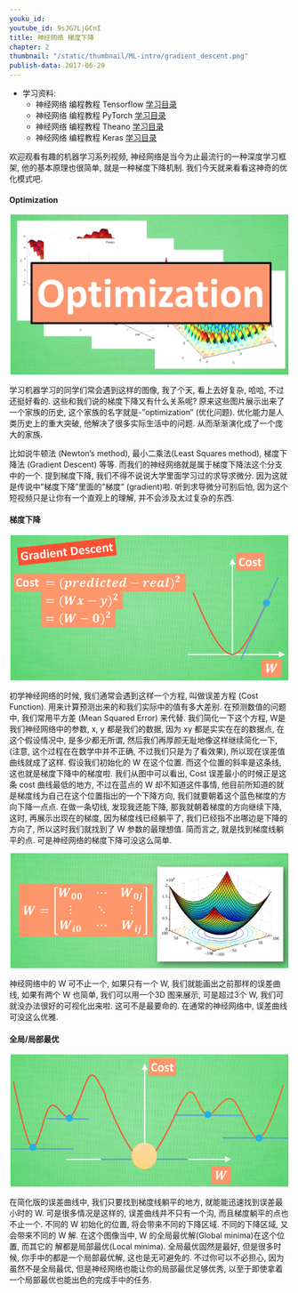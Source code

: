 ```yaml
---
youku_id:
youtube_id: 9sJG7LjGCnI
title: 神经网络 梯度下降
chapter: 2
thumbnail: "/static/thumbnail/ML-intro/gradient_descent.png"
publish-data: 2017-06-29
---
```

* 学习资料: 
  * 神经网络 编程教程 Tensorflow [学习目录](/tutorials/machine-learning/tensorflow/)
  * 神经网络 编程教程 PyTorch [学习目录](/tutorials/machine-learning/torch/)
  * 神经网络 编程教程 Theano [学习目录](/tutorials/machine-learning/theano/)
  * 神经网络 编程教程 Keras [学习目录](tutorials/machine-learning/keras/)
  
欢迎观看有趣的机器学习系列视频, 神经网络是当今为止最流行的一种深度学习框架, 他的基本原理也很简单, 就是一种梯度下降机制. 我们今天就来看看这神奇的优化模式吧.

#### Optimization

<center><img src="/static/results/ML_intro/gd2.png" width="500px"></center>

学习机器学习的同学们常会遇到这样的图像, 我了个天, 看上去好复杂, 哈哈, 不过还挺好看的. 这些和我们说的梯度下降又有什么关系呢? 原来这些图片展示出来了一个家族的历史, 这个家族的名字就是-”optimization” (优化问题). 优化能力是人类历史上的重大突破, 他解决了很多实际生活中的问题. 从而渐渐演化成了一个庞大的家族.

比如说牛顿法 (Newton’s method), 最小二乘法(Least Squares method), 梯度下降法 (Gradient Descent) 等等. 而我们的神经网络就是属于梯度下降法这个分支中的一个. 提到梯度下降, 我们不得不说说大学里面学习过的求导求微分. 因为这就是传说中”梯度下降”里面的”梯度” (gradient)啦. 听到求导微分可别后怕, 因为这个短视频只是让你有一个直观上的理解, 并不会涉及太过复杂的东西.

#### 梯度下降

<center><img src="/static/results/ML_intro/gd3.png" width="500px"></center>

初学神经网络的时候, 我们通常会遇到这样一个方程, 叫做误差方程 (Cost Function). 用来计算预测出来的和我们实际中的值有多大差别. 在预测数值的问题中, 我们常用平方差 (Mean Squared Error) 来代替. 我们简化一下这个方程, W是我们神经网络中的参数, x, y 都是我们的数据, 因为 xy 都是实实在在的数据点, 在这个假设情况中, 是多少都无所谓, 然后我们再厚颜无耻地像这样继续简化一下, (注意, 这个过程在在数学中并不正确, 不过我们只是为了看效果), 所以现在误差值曲线就成了这样. 假设我们初始化的 W 在这个位置. 而这个位置的斜率是这条线, 这也就是梯度下降中的梯度啦. 我们从图中可以看出, Cost 误差最小的时候正是这条 cost 曲线最低的地方, 不过在蓝点的 W 却不知道这件事情, 他目前所知道的就是梯度线为自己在这个位置指出的一个下降方向, 我们就要朝着这个蓝色梯度的方向下降一点点. 在做一条切线, 发现我还能下降, 那我就朝着梯度的方向继续下降, 这时, 再展示出现在的梯度, 因为梯度线已经躺平了, 我们已经指不出哪边是下降的方向了, 所以这时我们就找到了 W 参数的最理想值. 简而言之, 就是找到梯度线躺平的点. 可是神经网络的梯度下降可没这么简单.

<center><img src="/static/results/ML_intro/gd4.png" width="500px"></center>

神经网络中的 W 可不止一个, 如果只有一个 W, 我们就能画出之前那样的误差曲线, 如果有两个 W 也简单, 我们可以用一个3D 图来展示, 可是超过3个 W, 我们可就没办法很好的可视化出来啦. 这可不是最要命的. 在通常的神经网络中, 误差曲线可没这么优雅.

#### 全局/局部最优

<center><img src="/static/results/ML_intro/gd5.png" width="500px"></center>

在简化版的误差曲线中, 我们只要找到梯度线躺平的地方, 就能能迅速找到误差最小时的 W. 可是很多情况是这样的, 误差曲线并不只有一个沟, 而且梯度躺平的点也不止一个. 不同的 W 初始化的位置, 将会带来不同的下降区域. 不同的下降区域, 又会带来不同的 W 解. 在这个图像当中, W 的全局最优解(Global minima)在这个位置, 而其它的 解都是局部最优(Local minima). 全局最优固然是最好, 但是很多时候, 你手中的都是一个局部最优解, 这也是无可避免的. 不过你可以不必担心, 因为虽然不是全局最优, 但是神经网络也能让你的局部最优足够优秀, 以至于即使拿着一个局部最优也能出色的完成手中的任务.

